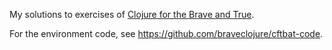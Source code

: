 My solutions to exercises of [Clojure for the Brave and True](https://www.braveclojure.com/clojure-for-the-brave-and-true/).

For the environment code, see https://github.com/braveclojure/cftbat-code.
